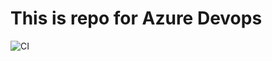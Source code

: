 # This is repo for Azure Devops

![CI](https://github.com/Yohannesns/AzureCICD-/workflows/CI/badge.svg)



